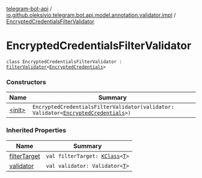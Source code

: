 [telegram-bot-api](../../index.md) / [io.github.oleksivio.telegram.bot.api.model.annotation.validator.impl](../index.md) / [EncryptedCredentialsFilterValidator](./index.md)

# EncryptedCredentialsFilterValidator

`class EncryptedCredentialsFilterValidator : `[`FilterValidator`](../../io.github.oleksivio.telegram.bot.api.model.annotation.validator/-filter-validator/index.md)`<`[`EncryptedCredentials`](../../io.github.oleksivio.telegram.bot.api.model.objects.passport/-encrypted-credentials/index.md)`>`

### Constructors

| Name | Summary |
|---|---|
| [&lt;init&gt;](-init-.md) | `EncryptedCredentialsFilterValidator(validator: Validator<`[`EncryptedCredentials`](../../io.github.oleksivio.telegram.bot.api.model.objects.passport/-encrypted-credentials/index.md)`>)` |

### Inherited Properties

| Name | Summary |
|---|---|
| [filterTarget](../../io.github.oleksivio.telegram.bot.api.model.annotation.validator/-filter-validator/filter-target.md) | `val filterTarget: `[`KClass`](https://kotlinlang.org/api/latest/jvm/stdlib/kotlin.reflect/-k-class/index.html)`<`[`T`](../../io.github.oleksivio.telegram.bot.api.model.annotation.validator/-filter-validator/index.md#T)`>` |
| [validator](../../io.github.oleksivio.telegram.bot.api.model.annotation.validator/-filter-validator/validator.md) | `val validator: Validator<`[`T`](../../io.github.oleksivio.telegram.bot.api.model.annotation.validator/-filter-validator/index.md#T)`>` |
